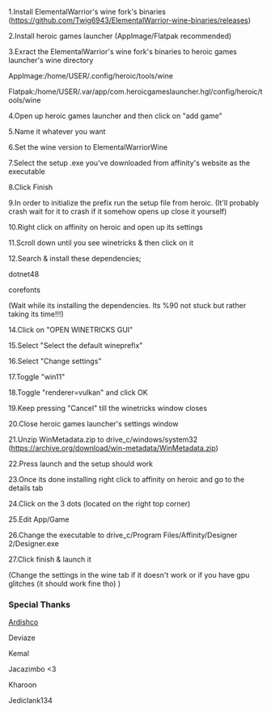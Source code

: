 1.Install ElementalWarrior's wine fork's binaries (https://github.com/Twig6943/ElementalWarrior-wine-binaries/releases)

2.Install heroic games launcher (AppImage/Flatpak recommended)

3.Exract the ElementalWarrior's wine fork's binaries to heroic games launcher's wine directory

AppImage:/home/USER/.config/heroic/tools/wine

Flatpak:/home/USER/.var/app/com.heroicgameslauncher.hgl/config/heroic/tools/wine

4.Open up heroic games launcher and then click on "add game"

5.Name it whatever you want

6.Set the wine version to ElementalWarriorWine

7.Select the setup .exe you've downloaded from affinity's website as the executable

8.Click Finish

9.In order to initialize the prefix run the setup file from heroic. (It'll probably crash wait for it to crash if it somehow opens up close it yourself)

10.Right click on affinity on heroic and open up its settings

11.Scroll down until you see winetricks & then click on it

12.Search & install these dependencies;

dotnet48

corefonts

(Wait while its installing the dependencies. Its %90 not stuck but rather taking its time!!!)

14.Click on "OPEN WINETRICKS GUI"

15.Select "Select the default wineprefix"

16.Select "Change settings"

17.Toggle "win11"

18.Toggle "renderer=vulkan" and click OK

19.Keep pressing "Cancel" till the winetricks window closes

20.Close heroic games launcher's settings window

21.Unzip WinMetadata.zip to drive_c/windows/system32 (https://archive.org/download/win-metadata/WinMetadata.zip)

22.Press launch and the setup should work

23.Once its done installing right click to affinity on heroic and go to the details tab

24.Click on the 3 dots (located on the right top corner)

25.Edit App/Game

26.Change the executable to drive_c/Program Files/Affinity/Designer 2/Designer.exe

27.Click finish & launch it

(Change the settings in the wine tab if it doesn't work or if you have gpu glitches (it should work fine tho) )

### Special Thanks

[Ardishco](https://github.com/raidenovich)

Deviaze

Kemal

Jacazimbo <3

Kharoon

Jediclank134
